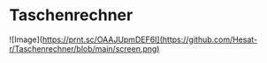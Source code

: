 # Taschenrechner

![Image](https://prnt.sc/OAAJUpmDEF6I](https://github.com/Hesat-r/Taschenrechner/blob/main/screen.png)
